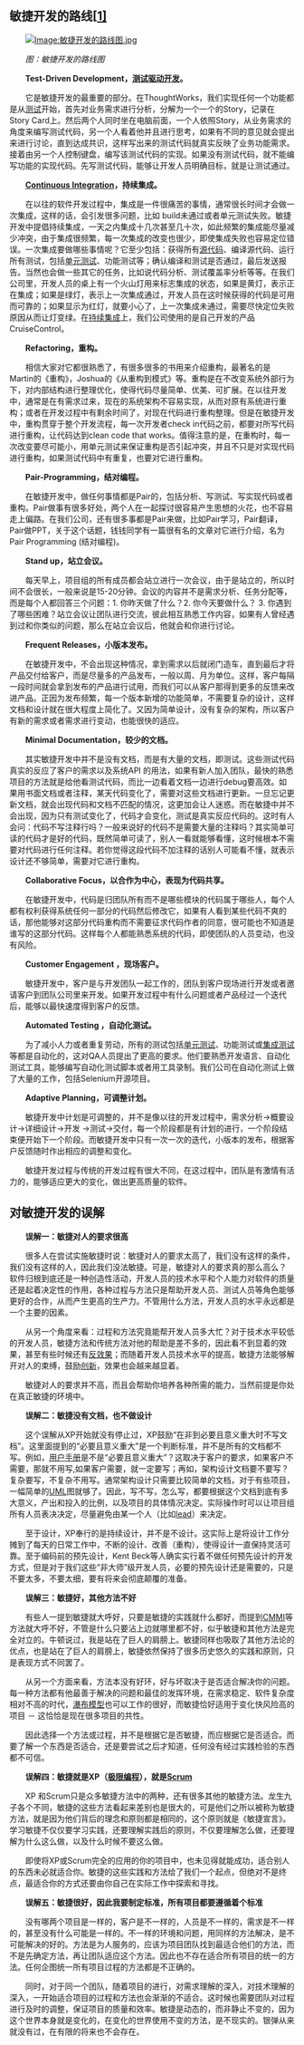 ## 敏捷开发的路线[[1\]](https://wiki.mbalib.com/wiki/敏捷开发#_note-0)

　　[![Image:敏捷开发的路线图.jpg](https://wiki.mbalib.com/w/images/e/ed/%E6%95%8F%E6%8D%B7%E5%BC%80%E5%8F%91%E7%9A%84%E8%B7%AF%E7%BA%BF%E5%9B%BE.jpg)](https://wiki.mbalib.com/wiki/Image:敏捷开发的路线图.jpg)

　　*图：敏捷开发的路线图*

　　**Test-Driven Development，[测试驱动开发](https://wiki.mbalib.com/wiki/测试驱动开发)。**

　　它是敏捷开发的最重要的部分。在ThoughtWorks，我们实现任何一个功能都是从[测试](https://wiki.mbalib.com/wiki/测试)开始，首先对业务需求进行分析，分解为一个一个的Story，记录在Story Card上。然后两个人同时坐在电脑前面，一个人依照Story，从业务需求的角度来编写测试代码，另一个人看着他并且进行思考，如果有不同的意见就会提出来进行讨论，直到达成共识，这样写出来的测试代码就真实反映了业务功能需求。接着由另一个人控制键盘，编写该测试代码的实现。如果没有测试代码，就不能编写功能的实现代码。先写测试代码，能够让开发人员明确目标，就是让测试通过。

　　**[Continuous Integration](https://wiki.mbalib.com/wiki/Continuous_Integration)，持续集成。**

　　在以往的软件开发过程中，集成是一件很痛苦的事情，通常很长时间才会做一次集成，这样的话，会引发很多问题，比如 build未通过或者单元测试失败。敏捷开发中提倡持续集成，一天之内集成十几次甚至几十次，如此频繁的集成能尽量减少冲突，由于集成很频繁，每一次集成的改变也很少，即使集成失败也容易定位错误。一次集成要做哪些事情呢？它至少包括：获得所有[源代码](https://wiki.mbalib.com/wiki/源代码)、编译源代码、运行所有测试，包括[单元测试](https://wiki.mbalib.com/wiki/单元测试)、功能测试等；确认编译和测试是否通过，最后发送报告。当然也会做一些其它的任务，比如说代码分析、测试覆盖率分析等等。在我们公司里，开发人员的桌上有一个火山灯用来标志集成的状态，如果是黄灯，表示正在集成；如果是绿灯，表示上一次集成通过，开发人员在这时候获得的代码是可用而可靠的；如果显示为红灯，就要小心了，上一次集成未通过，需要尽快定位失败原因从而让灯变绿。在[持续集成](https://wiki.mbalib.com/wiki/持续集成)上，我们公司使用的是自己开发的产品CruiseControl。

　　**Refactoring，重构。**

　　相信大家对它都很熟悉了，有很多很多的书用来介绍重构，最著名的是Martin的《重构》，Joshua的《从重构到模式》等。重构是在不改变系统外部行为下，对内部结构进行整理优化，使得代码尽量简单、优美、可扩展。在以往开发中，通常是在有需求过来，现在的系统架构不容易实现，从而对原有系统进行重构；或者在开发过程中有剩余时间了，对现在代码进行重构整理。但是在敏捷开发中，重构贯穿于整个开发流程，每一次开发者check in代码之前，都要对所写代码进行重构，让代码达到clean code that works。值得注意的是，在重构时，每一次改变要尽可能小，用单元测试来保证重构是否引起冲突，并且不只是对实现代码进行重构，如果测试代码中有重复，也要对它进行重构。

　　**Pair-Programming，结对编程。**

　　在敏捷开发中，做任何事情都是Pair的，包括分析、写测试、写实现代码或者重构。Pair做事有很多好处，两个人在一起探讨很容易产生思想的火花，也不容易走上偏路。在我们公司，还有很多事都是Pair来做，比如Pair学习，Pair翻译，Pair做PPT，关于这个话题，钱钱同学有一篇很有名的文章对它进行介绍，名为Pair Programming (结对编程)。

　　**Stand up，站立会议。**

　　每天早上，项目组的所有成员都会站立进行一次会议，由于是站立的，所以时间不会很长，一般来说是15-20分钟。会议的内容并不是需求分析、任务分配等，而是每个人都回答三个问题：1. 你昨天做了什么？2. 你今天要做什么？ 3. 你遇到了哪些困难？站立会议让团队进行交流，彼此相互熟悉工作内容，如果有人曾经遇到过和你类似的问题，那么在站立会议后，他就会和你进行讨论。

　　**Frequent Releases，小版本发布。**

　　在敏捷开发中，不会出现这种情况，拿到需求以后就闭门造车，直到最后才将产品交付给客户，而是尽量多的产品发布，一般以周、月为单位。这样，客户每隔一段时间就会拿到发布的产品进行试用，而我们可以从客户那得到更多的反馈来改进产品。正因为发布频繁，每一个版本新增的功能简单，不需要复杂的设计，这样文档和设计就在很大程度上简化了。又因为简单设计，没有复杂的架构，所以客户有新的需求或者需求进行变动，也能很快的适应。

　　**Minimal Documentation，较少的文档。**

　　其实敏捷开发中并不是没有文档，而是有大量的文档，即测试。这些测试代码真实的反应了客户的需求以及系统API 的用法，如果有新人加入团队，最快的熟悉项目的方法就是给他看测试代码，而比一边看着文档一边进行debug要高效。如果用书面文档或者注释，某天代码变化了，需要对这些文档进行更新。一旦忘记更新文档，就会出现代码和文档不匹配的情况，这更加会让人迷惑。而在敏捷中并不会出现，因为只有测试变化了，代码才会变化，测试是真实反应代码的。这时有人会问：代码不写注释行吗？一般来说好的代码不是需要大量的注释吗？其实简单可读的代码才是好的代码，既然简单可读了，别人一看就能够看懂，这时候根本不需要对代码进行任何注释。若你觉得这段代码不加注释的话别人可能看不懂，就表示设计还不够简单，需要对它进行重构。

　　**Collaborative Focus，以合作为中心，表现为代码共享。**

　　在敏捷开发中，代码是归团队所有而不是哪些模块的代码属于哪些人，每个人都有权利获得系统任何一部分的代码然后修改它，如果有人看到某些代码不爽的话，那他能够对这部分代码重构而不需要征求代码作者的同意，很可能也不知道是谁写的这部分代码。这样每个人都能熟悉系统的代码，即使团队的人员变动，也没有风险。

　　**Customer Engagement ，现场客户。**

　　敏捷开发中，客户是与开发团队一起工作的，团队到客户现场进行开发或者邀请客户到团队公司里来开发。如果开发过程中有什么问题或者产品经过一个迭代后，能够以最快速度得到客户的反馈。

　　**Automated Testing ，自动化测试。**

　　为了减小人力或者重复劳动，所有的测试包括[单元测试](https://wiki.mbalib.com/wiki/单元测试)、功能测试或[集成测试](https://wiki.mbalib.com/wiki/集成测试)等都是自动化的，这对QA人员提出了更高的要求。他们要熟悉开发语言、自动化测试工具，能够编写自动化测试脚本或者用工具录制。我们公司在自动化测试上做了大量的工作，包括Selenium开源项目。

　　**Adaptive Planning，可调整计划。**

　　敏捷开发中计划是可调整的，并不是像以往的开发过程中，需求分析->概要设计->详细设计->开发 ->测试->交付，每一个阶段都是有计划的进行，一个阶段结束便开始下一个阶段。而敏捷开发中只有一次一次的迭代，小版本的发布，根据客户反馈随时作出相应的调整和变化。

　　敏捷开发过程与传统的开发过程有很大不同，在这过程中，团队是有激情有活力的，能够适应更大的变化，做出更高质量的软件。

## 对敏捷开发的误解

　　**误解一：敏捷对人的要求很高**

　　很多人在尝试实施敏捷时说：敏捷对人的要求太高了，我们没有这样的条件，我们没有这样的人，因此我们没法敏捷。可是，敏捷对人的要求真的那么高么？ 软件归根到底还是一种创造性活动，开发人员的技术水平和个人能力对软件的质量还是起着决定性的作用，各种过程与方法只是帮助开发人员、测试人员等角色能够更好的合作，从而产生更高的生产力。不管用什么方法，开发人员的水平永远都是一个主要的因素。

　　从另一个角度来看：过程和方法究竟能帮开发人员多大忙？对于技术水平较低的开发人员，敏捷方法和传统方法对他的帮助是差不多的，因此看不到显着的效果，甚至有些时候还有[反效果](https://wiki.mbalib.com/wiki/反效果)；而随着开发人员技术水平的提高，敏捷方法能够解开对人的束缚，鼓励[创新](https://wiki.mbalib.com/wiki/创新)，效果也会越来越显着。

　　敏捷对人的要求并不高，而且会帮助你培养各种所需的能力，当然前提是你处在真正敏捷的环境中。

　　**误解二：敏捷没有文档，也不做设计**

　　这个误解从XP开始就没有停止过，XP鼓励“在非到必要且意义重大时不写文档”。这里面提到的“必要且意义重大”是一个判断标准，并不是所有的文档都不写。例如，[用户手册](https://wiki.mbalib.com/wiki/用户手册)是不是“必要且意义重大”？这取决于客户的要求，如果客户不需要，那就不用写,如果客户需要，就一定要写；再如，架构设计文档要不要写？复杂要写，不复杂不用写。通常架构设计只需要比较简单的文档，对于有些项目，一幅简单的[UML](https://wiki.mbalib.com/wiki/UML)图就够了。因此，写不写，怎么写，都要根据这个文档到底有多大意义，产出和投入的比例，以及项目的具体情况决定。实际操作时可以让项目组所有人员表决决定，尽量避免由某一个人（比如[lead](https://wiki.mbalib.com/wiki/Lead)）来决定。

　　至于设计，XP奉行的是持续设计，并不是不设计。这实际上是将设计工作分摊到了每天的日常工作中，不断的设计、改善（重构），使得设计一直保持灵活可靠。至于编码前的预先设计，Kent Beck等人确实实行着不做任何预先设计的开发方式，但是对于我们这些“非大师”级开发人员，必要的预先设计还是需要的，只是不要太多，不要太细，要有将来会彻底颠覆的准备。

　　**误解三：敏捷好，其他方法不好**

　　有些人一提到敏捷就大呼好，只要是敏捷的实践就什么都好，而提到[CMMI](https://wiki.mbalib.com/wiki/CMMI)等方法就大呼不好，不管是什么只要沾上边就哪里都不好，似乎敏捷和其他方法是完全对立的。牛顿说过，我是站在了巨人的肩膀上。敏捷同样也吸取了其他方法论的优点，也是站在了巨人的肩膀上，敏捷依然保持了很多历史悠久的实践和原则，只是表现方式不同罢了。

　　从另一个方面来看，方法本没有好环，好与坏取决于是否适合解决你的问题。每一种方法都有他最善于解决的问题和最佳的发挥环境，在需求稳定、软件复杂度相对不高的时代，[瀑布模型](https://wiki.mbalib.com/wiki/瀑布模型)也可以工作的很好，而敏捷恰好适用于变化快风险高的项目 － 这恰恰是现在很多项目的共性。

　　因此选择一个方法或过程，并不是根据它是否敏捷，而应根据它是否适合。而要了解一个东西是否适合，还是要尝试之后才知道，任何没有经过实践检验的东西都不可信。

　　**误解四：敏捷就是XP（[极限编程](https://wiki.mbalib.com/wiki/极限编程)），就是[Scrum](https://wiki.mbalib.com/wiki/Scrum)**

　　XP 和Scrum只是众多敏捷方法中的两种，还有很多其他的敏捷方法。龙生九子各个不同，敏捷的这些方法看起来差别也是很大的，可是他们之所以被称为敏捷方法，就是因为他们背后的理念和原则都是相同的，这个原则就是《敏捷宣言》。学习敏捷不仅仅要学习实践，还要理解实践后的原则，不仅要理解怎么做，还要理解为什么这么做，以及什么时候不要这么做。

　　即使将XP或Scrum完全的应用的你的项目中，也未见得就能成功，适合别人的东西未必就适合你。敏捷的这些实践和方法给了我们一个起点，但绝对不是终点，最适合你的方式还要由你自己在实际工作中探索和寻找。

　　**误解五：敏捷很好，因此我要制定标准，所有项目都要遵循着个标准**

　　没有哪两个项目是一样的，客户是不一样的，人员是不一样的，需求是不一样的，甚至没有什么可能是一样的。不一样的环境和问题，用同样的方法解决，是不可能解决的好的。方法是为人服务的，应该为项目团队找到最适合他们的方法，而不是先确定方法，再让团队适应这个方法。因此也不存在适合所有项目的统一的方法。任何企图统一所有项目过程的方法都是不正确的。

　　同时，对于同一个团队，随着项目的进行，对需求理解的深入，对技术理解的深入，一开始适合项目的过程和方法也会渐渐的不适合。这时候也需要团队对过程进行及时的调整，保证项目的质量和效率。敏捷是动态的，而非静止不变的，因为这个世界本身就是变化的，在变化的世界使用不变的方法，是不现实的。银弹从来就没有过，在有限的将来也不会存在。